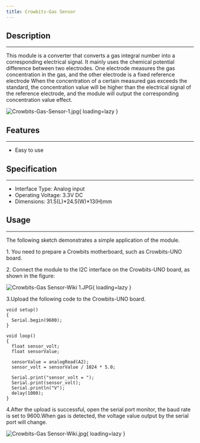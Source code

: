 ```yaml
---
title: Crowbits-Gas Sensor
---
```


## Description
-----------

This module is a converter that converts a gas integral number into a corresponding electrical signal. It mainly uses the chemical potential difference between two electrodes. One electrode measures the gas concentration in the gas, and the other electrode is a fixed reference electrode When the concentration of a certain measured gas exceeds the standard, the concentration value will be higher than the electrical signal of the reference electrode, and the module will output the corresponding concentration value effect.

![Crowbits-Gas-Sensor-1.jpg](https://wiki.elecrow.com/images/thumb/1/1a/Crowbits-Gas-Sensor-1.jpg/600px-Crowbits-Gas-Sensor-1.jpg){ loading=lazy }

## Features
--------

- Easy to use

## Specification
-------------

- Interface Type: Analog input
- Operating Voltage: 3.3V DC
- Dimensions: 31.5(L)\*24.5(W)\*13(H)mm

## Usage
-----

The following sketch demonstrates a simple application of the module.

1\. You need to prepare a Crowbits motherboard, such as Crowbits-UNO board.

2\. Connect the module to the I2C interface on the Crowbits-UNO board, as shown in the figure:

![Crowbits-Gas Sensor-Wiki 1.JPG](https://wiki.elecrow.com/images/thumb/f/f3/Crowbits-Gas_Sensor-Wiki_1.JPG/600px-Crowbits-Gas_Sensor-Wiki_1.JPG){ loading=lazy }

3.Upload the following code to the Crowbits-UNO board.

```
void setup() 
{
  Serial.begin(9600);
}

void loop() 
{
  float sensor_volt;
  float sensorValue;

  sensorValue = analogRead(A2);
  sensor_volt = sensorValue / 1024 * 5.0;

  Serial.print("sensor_volt = ");
  Serial.print(sensor_volt);
  Serial.println("V");
  delay(1000);
}
```

4.After the upload is successful, open the serial port monitor, the baud rate is set to 9600.When gas is detected, the voltage value output by the serial port will change.

![Crowbits-Gas Sensor-Wiki.jpg](https://wiki.elecrow.com/images/thumb/8/84/Crowbits-Gas_Sensor-Wiki.jpg/600px-Crowbits-Gas_Sensor-Wiki.jpg){ loading=lazy }